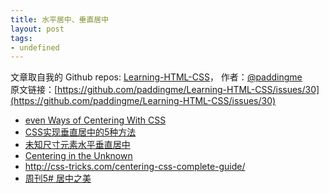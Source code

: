 ```yaml
---
title: 水平居中、垂直居中
layout: post
tags:
- undefined
---
```



 文章取自我的 Github  repos: [Learning-HTML-CSS](https://github.com/paddingme/Learning-HTML-CSS)， 作者：[@paddingme](http://padding.me/about.html)    
原文链接：[https://github.com/paddingme/Learning-HTML-CSS/issues/30](https://github.com/paddingme/Learning-HTML-CSS/issues/30)

- [even Ways of Centering With CSS ](http://demosthenes.info/blog/723/Seven-Ways-of-Centering-With-CSS)
- [CSS实现垂直居中的5种方法 ](http://www.qianduan.net/css-to-achieve-the-vertical-center-of-the-five-kinds-of-methods.html)
- [未知尺寸元素水平垂直居中](http://demo.doyoe.com/css/alignment/)
- [Centering in the Unknown](http://css-tricks.com/centering-in-the-unknown/)
- <http://css-tricks.com/centering-css-complete-guide/>
- [周刊5# 居中之美](http://www.w3cplus.com/collective-5.html)